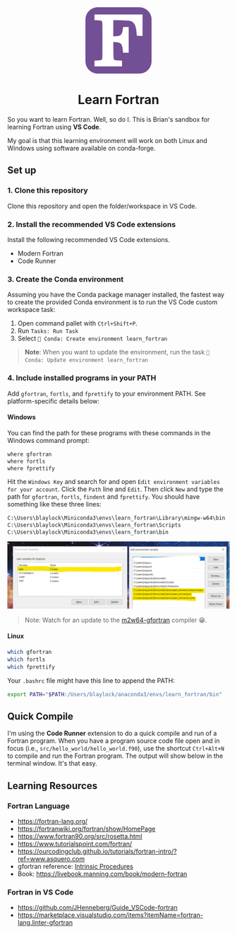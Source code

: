 <div align=center>

<img src="./images/fortran_logo.png" width=150>

# Learn Fortran

</div>

So you want to learn Fortran. Well, so do I. This is Brian's sandbox for learning Fortran using **VS Code**.

My goal is that this learning environment will work on both Linux and Windows using software available on conda-forge.

## Set up

### 1. Clone this repository

Clone this repository and open the folder/workspace in VS Code.

### 2. Install the recommended VS Code extensions

Install the following recommended VS Code extensions.

- Modern Fortran
- Code Runner

### 3. Create the Conda environment

Assuming you have the Conda package manager installed, the fastest way to create the provided Conda environment is to run the VS Code custom workspace task:

1. Open command pallet with `Ctrl+Shift+P`.
1. Run `Tasks: Run Task`
1. Select `🐍 Conda: Create environment learn_fortran`

> **Note**: When you want to update the environment, run the task `🥇 Conda: Update environment learn_fortran`

### 4. Include installed programs in your PATH

Add `gfortran`, `fortls`, and `fprettify` to your environment PATH. See platform-specific details below:

#### Windows

You can find the path for these programs with these commands in the Windows command prompt:

```batch
where gfortran
where fortls
where fprettify
```

Hit the `Windows Key` and search for and open `Edit environment variables for your account`. Click the `Path` line and `Edit`. Then click `New` and type the path for `gfortran`, `fortls`, `findent` and `fprettify`. You should have something like these three lines:

```
C:\Users\blaylock\Miniconda3\envs\learn_fortran\Library\mingw-w64\bin
C:\Users\blaylock\Miniconda3\envs\learn_fortran\Scripts
C:\Users\blaylock\Miniconda3\envs\learn_fortran\bin
```

![](images/pc_environment.png)

> Note: Watch for an update to the [m2w64-gfortran](https://github.com/msys2/MINGW-packages/discussions/12013) compiler 😁.

#### Linux

```bash
which gfortran
which fortls
which fprettify
```

Your `.bashrc` file might have this line to append the PATH:

```bash
export PATH="$PATH:/Users/blaylock/anaconda3/envs/learn_fortran/bin"
```

## Quick Compile

I'm using the **Code Runner** extension to do a quick compile and run of a Fortran program. When you have a program source code file open and in focus (i.e., `src/hello_world/hello_world.f90`), use the shortcut `Ctrl+Alt+N` to compile and run the Fortran program. The output will show below in the terminal window. It's that easy.

## Learning Resources

### Fortran Language

- https://fortran-lang.org/
- https://fortranwiki.org/fortran/show/HomePage
- https://www.fortran90.org/src/rosetta.html
- https://www.tutorialspoint.com/fortran/
- https://ourcodingclub.github.io/tutorials/fortran-intro/?ref=www.asquero.com
- gfortran reference: [Intrinsic Procedures](https://gcc.gnu.org/onlinedocs/gfortran/Intrinsic-Procedures.html#Intrinsic-Procedures)
- Book: https://livebook.manning.com/book/modern-fortran

### Fortran in VS Code

- https://github.com/JHenneberg/Guide_VSCode-fortran
- https://marketplace.visualstudio.com/items?itemName=fortran-lang.linter-gfortran
